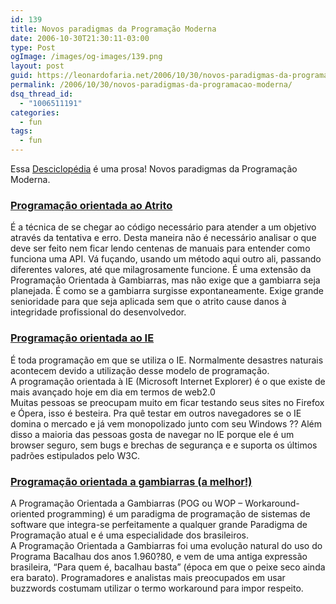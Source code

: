 ```yaml
---
id: 139
title: Novos paradigmas da Programação Moderna
date: 2006-10-30T21:30:11-03:00
type: Post
ogImage: /images/og-images/139.png
layout: post
guid: https://leonardofaria.net/2006/10/30/novos-paradigmas-da-programacao-moderna/
permalink: /2006/10/30/novos-paradigmas-da-programacao-moderna/
dsq_thread_id:
  - "1006511191"
categories:
  - fun
tags:
  - fun
---
```

Essa [Desciclopédia](http://desciclo.pedia.ws) é uma prosa! Novos paradigmas da Programação Moderna.

### [Programação orientada ao Atrito](http://desciclo.pedia.ws/wiki/Programação_orientada_ao_Atrito)

É a técnica de se chegar ao código necessário para atender a um objetivo através da tentativa e erro. Desta maneira não é necessário analisar o que deve ser feito nem ficar lendo centenas de manuais para entender como funciona uma API. Vá fuçando, usando um método aqui outro ali, passando diferentes valores, até que milagrosamente funcione. É uma extensão da Programação Orientada à Gambiarras, mas não exige que a gambiarra seja planejada. É como se a gambiarra surgisse expontaneamente. Exige grande senioridade para que seja aplicada sem que o atrito cause danos à integridade profissional do desenvolvedor.

### [Programação orientada ao IE](http://desciclo.pedia.ws/wiki/Programação_orientada_à_IE)

É toda programação em que se utiliza o IE. Normalmente desastres naturais acontecem devido a utilização desse modelo de programação.  
A programação orientada à IE (Microsoft Internet Explorer) é o que existe de mais avançado hoje em dia em termos de web2.0  
Muitas pessoas se preocupam muito em ficar testando seus sites no Firefox e Ópera, isso é besteira. Pra quê testar em outros navegadores se o IE domina o mercado e já vem monopolizado junto com seu Windows ?? Além disso a maioria das pessoas gosta de navegar no IE porque ele é um browser seguro, sem bugs e brechas de segurança e e suporta os últimos padrões estipulados pelo W3C.

### [Programação orientada a gambiarras (a melhor!)](http://desciclo.pedia.ws/wiki/POG)

A Programação Orientada a Gambiarras (POG ou WOP – Workaround-oriented programming) é um paradigma de programação de sistemas de software que integra-se perfeitamente a qualquer grande Paradigma de Programação atual e é uma especialidade dos brasileiros.  
A Programação Orientada a Gambiarras foi uma evolução natural do uso do Programa Bacalhau dos anos 1.960?80, e vem de uma antiga expressão brasileira, &#8220;Para quem é, bacalhau basta&#8221; (época em que o peixe seco ainda era barato). Programadores e analistas mais preocupados em usar buzzwords costumam utilizar o termo workaround para impor respeito.
